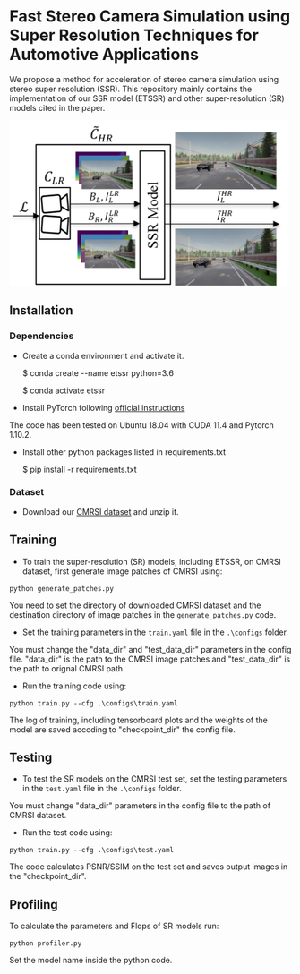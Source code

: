 # Fast Stereo Camera Simulation using Super Resolution Techniques for Automotive Applications
We propose a method for acceleration of stereo camera simulation using stereo super resolution (SSR). This repository mainly contains the implementation of our SSR model (ETSSR) and other super-resolution (SR) models cited in the paper.

<img src="figures/approach.png" alt="drawing" width="500"/>

## Installation
### Dependencies
- Create a conda environment and activate it.

    $ conda create --name etssr python=3.6

    $ conda activate etssr

- Install PyTorch following [official instructions](https://pytorch.org/get-started/locally/)

The code has been tested on Ubuntu 18.04 with CUDA 11.4 and Pytorch 1.10.2.

- Install other python packages listed in requirements.txt

    $ pip install -r requirements.txt
### Dataset
- Download our [CMRSI dataset](https://pytorch.org/get-started/locally/) and unzip it.

## Training

- To train the super-resolution (SR) models, including ETSSR, on CMRSI dataset, first generate image patches of CMRSI using:
```
python generate_patches.py
```
You need to set the directory of downloaded CMRSI dataset and the destination directory of image patches in the `generate_patches.py` code.
 
- Set the training parameters in the `train.yaml` file in the `.\configs` folder.

 You must change the "data_dir" and "test_data_dir"  parameters in the config file. "data_dir" is the path to the CMRSI image patches and "test_data_dir" is the path to orignal CMRSI path.

- Run the training code using:

```
python train.py --cfg .\configs\train.yaml
```
The log of training, including tensorboard plots and the weights of the model are saved accoding to "checkpoint_dir"  the config file.

## Testing

- To test the SR models on the CMRSI test set,  set the testing parameters in the `test.yaml` file in the `.\configs` folder.

You must change "data_dir" parameters in the config file to the path of CMRSI dataset.

- Run the test code using:


```
python train.py --cfg .\configs\test.yaml
```

The code calculates PSNR/SSIM on the test set and saves output images in the "checkpoint_dir".

## Profiling

To calculate the parameters and Flops of SR models run:

```
python profiler.py
```
Set the model name inside the python code.

